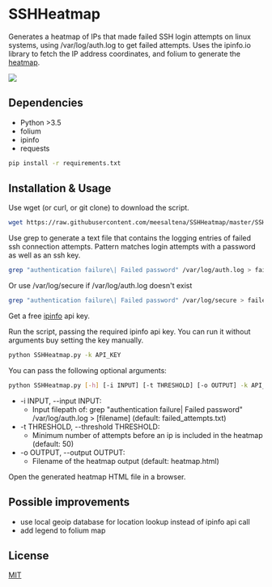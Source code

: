 # SSHHeatmap
Generates a heatmap of IPs that made failed SSH login attempts on linux systems, using /var/log/auth.log to get failed attempts. Uses the ipinfo.io library to fetch the IP address coordinates, and folium to generate the [heatmap](https://xkcd.com/1138/).

<img src="https://i.imgur.com/ZNoACD0.png"></img>

## Dependencies
- Python >3.5
- folium
- ipinfo
- requests

```bash
pip install -r requirements.txt
````


## Installation & Usage

Use wget (or curl, or git clone) to download the script.
```bash
wget https://raw.githubusercontent.com/meesaltena/SSHHeatmap/master/SSHHeatmap.py
```

Use grep to generate a text file that contains the logging entries of failed ssh connection attempts. Pattern matches login attempts with a password as well as an ssh key. 
```bash
grep "authentication failure\| Failed password" /var/log/auth.log > failed_attempts.txt
```
Or use /var/log/secure if /var/log/auth.log doesn't exist
```bash
grep "authentication failure\| Failed password" /var/log/secure > failed_attempts.txt
```
Get a free [ipinfo](https://ipinfo.io/) api key.

Run the script, passing the required ipinfo api key. You can run it without arguments buy setting the key manually.

```bash
python SSHHeatmap.py -k API_KEY
```

You can pass the following optional arguments:

```bash
python SSHHeatmap.py [-h] [-i INPUT] [-t THRESHOLD] [-o OUTPUT] -k API_KEY
```
 
- -i INPUT, --input INPUT: 
  - Input filepath of: grep "authentication failure\| Failed password" /var/log/auth.log > [filename] (default: failed_attempts.txt)
- -t THRESHOLD, --threshold THRESHOLD:
  - Minimum number of attempts before an ip is included in the heatmap (default: 50)
- -o OUTPUT, --output OUTPUT:
  - Filename of the heatmap output (default: heatmap.html)

Open the generated heatmap HTML file in a browser.

## Possible improvements
- use local geoip database for location lookup instead of ipinfo api call
- add legend to folium map

## License
[MIT](https://choosealicense.com/licenses/mit/)
